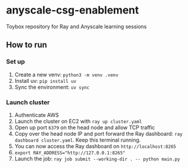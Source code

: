 # anyscale-csg-enablement
Toybox repository for Ray and Anyscale learning sessions

## How to run

### Set up

1. Create a new venv: `python3 -m venv .venv`
2. Install uv: `pip install uv`
3. Sync the environment: `uv sync`

### Launch cluster

1. Authenticate AWS
2. Launch the cluster on EC2 with `ray up cluster.yaml`
3. Open up port `6379` on the head node and allow TCP traffic
3. Copy over the head node IP and port forward the Ray dashboard: `ray dashboard cluster.yaml`. Keep this terminal running.
4. You can now access the Ray dashboard on `http://localhost:8265`
5. `export RAY_ADDRESS="http://127.0.0.1:8265"`
6. Launch the job: `ray job submit --working-dir . -- python main.py`
